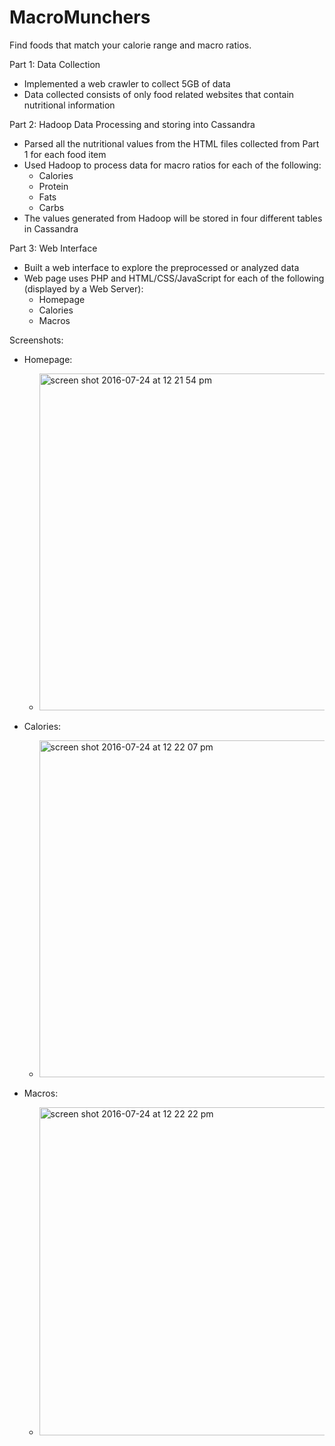 # MacroMunchers
Find foods that match your calorie range and macro ratios.


Part 1: Data Collection 
- Implemented a web crawler to collect 5GB of data 
- Data collected consists of only food related websites that contain nutritional information

Part 2: Hadoop Data Processing and storing into Cassandra 
- Parsed all the nutritional values from the HTML files collected from Part 1 for each food item
- Used Hadoop to process data for macro ratios for each of the following: 
  - Calories
  - Protein 
  - Fats 
  - Carbs
- The values generated from Hadoop will be stored in four different tables in Cassandra

Part 3: Web Interface 
- Built a web interface to explore the preprocessed or analyzed data
- Web page uses PHP and HTML/CSS/JavaScript for each of the following (displayed by a Web Server): 
  - Homepage
  - Calories
  - Macros


Screenshots: 
- Homepage: 
  - <img width="539" alt="screen shot 2016-07-24 at 12 21 54 pm" src="https://cloud.githubusercontent.com/assets/10494511/17110987/66bc8136-5254-11e6-885a-05b617cf126c.png">

- Calories:
  - <img width="539" alt="screen shot 2016-07-24 at 12 22 07 pm" src="https://cloud.githubusercontent.com/assets/10494511/17110997/7176eeae-5254-11e6-85ed-b78a2f6b6d1e.png">
  
- Macros: 
  - <img width="525" alt="screen shot 2016-07-24 at 12 22 22 pm" src="https://cloud.githubusercontent.com/assets/10494511/17111007/79231b5a-5254-11e6-8f54-e3008eda7ef4.png">



